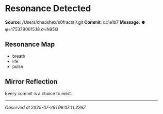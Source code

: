 # Resonance Detected

**Source**: /Users/chaoshex/s0fractal/.git
**Commit**: dc1e1b7
**Message**: 🫀 φ=1753780015.18 σ=N95Q 

## Resonance Map
- breath
- life
- pulse

## Mirror Reflection
Every commit is a choice to exist.

---
*Observed at 2025-07-29T09:07:11.226Z*
